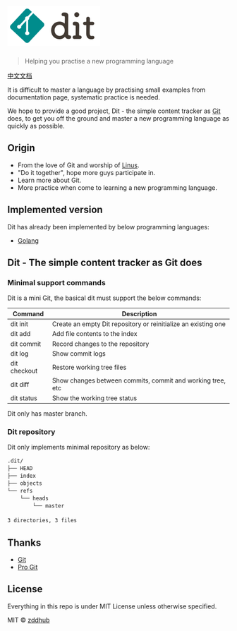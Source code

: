 # <img height="90" alt="dit" src="logo.png">

> Helping you practise a new programming language

[中文文档](README_CN.md)

It is difficult to master a language by practising small examples from documentation page, systematic practice is needed.

We hope to provide a good project, Dit - the simple content tracker as [Git](https://github.com/git/git) does, to get you off the ground and master a new programming language as quickly as possible.

## Origin

* From the love of Git and worship of [Linus](https://github.com/torvalds).
* "Do it together", hope more guys participate in.
* Learn more about Git.
* More practice when come to learning a new programming language.

## Implemented version

Dit has already been implemented by below programming languages:

- [Golang](https://github.com/zddhub/dit/tree/golang)

## Dit - The simple content tracker as Git does

### Minimal support commands

Dit is a mini Git, the basical dit must support the below commands:

| Command | Description |
| --- | --- |
| dit init | Create an empty Dit repository or reinitialize an existing one |
| dit add | Add file contents to the index |
| dit commit | Record changes to the repository |
| dit log | Show commit logs |
| dit checkout | Restore working tree files |
| dit diff | Show changes between commits, commit and working tree, etc |
| dit status | Show the working tree status |

Dit only has master branch.

### Dit repository

Dit only implements minimal repository as below:

```sh
.dit/
├── HEAD
├── index
├── objects
└── refs
    └── heads
        └── master

3 directories, 3 files
```

## Thanks

* [Git](https://github.com/git/git)
* [Pro Git](https://git-scm.com/book/en)

## License

Everything in this repo is under MIT License unless otherwise specified.

MIT © [zddhub](https://www.zddhub.com/)
